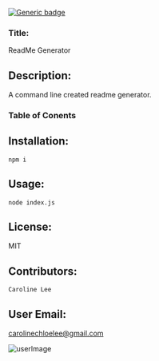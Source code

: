 
[![Generic badge](https://img.shields.io/badge/<SUBJECT>-<STATUS>-<COLOR>.svg)](https://shields.io/)

### Title: 
ReadMe Generator

## Description: 
A command line created readme generator.

### Table of Conents 

## Installation: 
    npm i

## Usage: 
    node index.js

## License:  
MIT

## Contributors: 
    Caroline Lee

## User Email: 
 carolinechloelee@gmail.com

![userImage](https://avatars3.githubusercontent.com/u/61561122?v=4)
